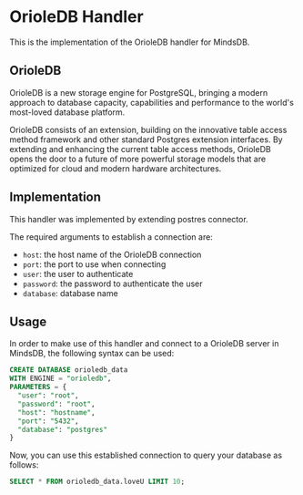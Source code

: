 # OrioleDB Handler

This is the implementation of the OrioleDB handler for MindsDB.

## OrioleDB
OrioleDB is a new storage engine for PostgreSQL, bringing a modern approach to database capacity, capabilities and performance to the world's most-loved database platform.

OrioleDB consists of an extension, building on the innovative table access method framework and other standard Postgres extension interfaces. By extending and enhancing the current table access methods, OrioleDB opens the door to a future of more powerful storage models that are optimized for cloud and modern hardware architectures.
## Implementation

This handler was implemented by extending postres connector.

The required arguments to establish a connection are:

* `host`: the host name of the OrioleDB connection 
* `port`: the port to use when connecting 
* `user`: the user to authenticate 
* `password`: the password to authenticate the user
* `database`: database name

## Usage

In order to make use of this handler and connect to a OrioleDB server in MindsDB, the following syntax can be used:

```sql
CREATE DATABASE orioledb_data
WITH ENGINE = "orioledb",
PARAMETERS = { 
  "user": "root",
  "password": "root",
  "host": "hostname",
  "port": "5432",
  "database": "postgres"
}
```

Now, you can use this established connection to query your database as follows:

```sql
SELECT * FROM orioledb_data.loveU LIMIT 10;
```
